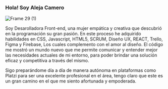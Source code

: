 
  ### Hola! Soy  Aleja Camero

![Frame 29 (1)](https://user-images.githubusercontent.com/85901845/139186569-ba316c07-6c79-4e9c-8568-2fca0dddc070.png)

Soy Desarolladora Front-end, una mujer empática y creativa que descubrió en la programación su gran pasión. En este proceso he adquirido habilidades en CSS, Javascript, HTML5, SCRUM, Diseño UX, REACT, Trello, Figma y Firebase, Los cuales complemento con el amor al diseño. El código me mostró un mundo nuevo que me permite comunicar y entender mejor las necesidades actuales de mi entorno, para poder brindar una solución eficaz y competitiva a través del mismo.

Sigo preparándome día a día de manera autónoma en plataformas como Platzi para ser una excelente profesional en el área, tengo claro que este es un gran camino en el que me siento afortunada y empoderada.



<!--
**alejacamero/alejacamero** is a ✨ _special_ ✨ repository because its `README.md` (this file) appears on your GitHub profile.

Here are some ideas to get you started:

- 🔭 I’m currently working on ...
- 🌱 I’m currently learning ...
- 👯 I’m looking to collaborate on ...
- 🤔 I’m looking for help with ...
- 💬 Ask me about ...
- 📫 How to reach me: ...
- 😄 Pronouns: ...
- ⚡ Fun fact: ...
-->
